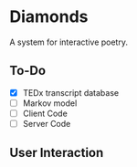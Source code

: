# Diamonds
A system for interactive poetry.

## To-Do
- [x] TEDx transcript database
- [ ] Markov model
- [ ] Client Code
- [ ] Server Code

## User Interaction